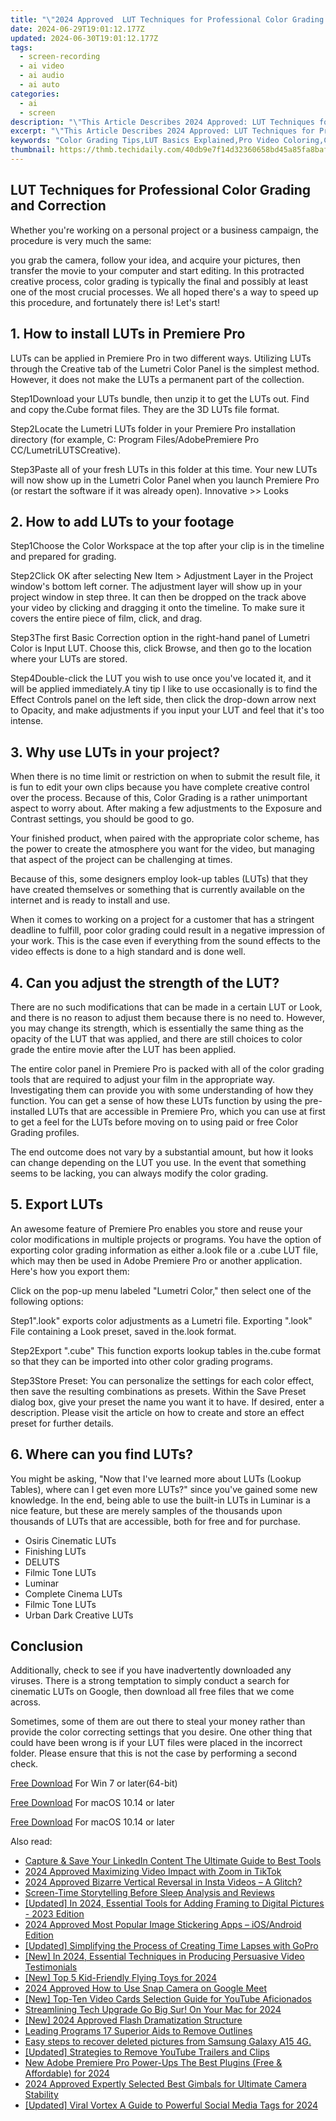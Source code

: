 ```yaml
---
title: "\"2024 Approved  LUT Techniques for Professional Color Grading and Correction\""
date: 2024-06-29T19:01:12.177Z
updated: 2024-06-30T19:01:12.177Z
tags: 
  - screen-recording
  - ai video
  - ai audio
  - ai auto
categories: 
  - ai
  - screen
description: "\"This Article Describes 2024 Approved: LUT Techniques for Professional Color Grading and Correction\""
excerpt: "\"This Article Describes 2024 Approved: LUT Techniques for Professional Color Grading and Correction\""
keywords: "Color Grading Tips,LUT Basics Explained,Pro Video Coloring,Correcting Images Easily,Advanced Film Color,Editing Techniques Professionals,LUTs in Cinematography"
thumbnail: https://thmb.techidaily.com/40db9e7f14d32360658bd45a85fa8baf591a4c12413f48e4137aa1f90c61fa60.jpg
---
```


## LUT Techniques for Professional Color Grading and Correction

Whether you're working on a personal project or a business campaign, the procedure is very much the same:

you grab the camera, follow your idea, and acquire your pictures, then transfer the movie to your computer and start editing. In this protracted creative process, color grading is typically the final and possibly at least one of the most crucial processes. We all hoped there's a way to speed up this procedure, and fortunately there is! Let's start!

## 1\. How to install LUTs in Premiere Pro

LUTs can be applied in Premiere Pro in two different ways. Utilizing LUTs through the Creative tab of the Lumetri Color Panel is the simplest method. However, it does not make the LUTs a permanent part of the collection.

Step1Download your LUTs bundle, then unzip it to get the LUTs out. Find and copy the.Cube format files. They are the 3D LUTs file format.

Step2Locate the Lumetri LUTs folder in your Premiere Pro installation directory (for example, C: Program Files/AdobePremiere Pro CC/LumetriLUTSCreative).

Step3Paste all of your fresh LUTs in this folder at this time. Your new LUTs will now show up in the Lumetri Color Panel when you launch Premiere Pro (or restart the software if it was already open). Innovative >> Looks

## 2\. How to add LUTs to your footage

Step1Choose the Color Workspace at the top after your clip is in the timeline and prepared for grading.

Step2Click OK after selecting New Item > Adjustment Layer in the Project window's bottom left corner. The adjustment layer will show up in your project window in step three. It can then be dropped on the track above your video by clicking and dragging it onto the timeline. To make sure it covers the entire piece of film, click, and drag.

Step3The first Basic Correction option in the right-hand panel of Lumetri Color is Input LUT. Choose this, click Browse, and then go to the location where your LUTs are stored.

Step4Double-click the LUT you wish to use once you've located it, and it will be applied immediately.A tiny tip I like to use occasionally is to find the Effect Controls panel on the left side, then click the drop-down arrow next to Opacity, and make adjustments if you input your LUT and feel that it's too intense.

## 3\. Why use LUTs in your project?

When there is no time limit or restriction on when to submit the result file, it is fun to edit your own clips because you have complete creative control over the process. Because of this, Color Grading is a rather unimportant aspect to worry about. After making a few adjustments to the Exposure and Contrast settings, you should be good to go.

Your finished product, when paired with the appropriate color scheme, has the power to create the atmosphere you want for the video, but managing that aspect of the project can be challenging at times.

Because of this, some designers employ look-up tables (LUTs) that they have created themselves or something that is currently available on the internet and is ready to install and use.

When it comes to working on a project for a customer that has a stringent deadline to fulfill, poor color grading could result in a negative impression of your work. This is the case even if everything from the sound effects to the video effects is done to a high standard and is done well.

## 4\. Can you adjust the strength of the LUT?

There are no such modifications that can be made in a certain LUT or Look, and there is no reason to adjust them because there is no need to. However, you may change its strength, which is essentially the same thing as the opacity of the LUT that was applied, and there are still choices to color grade the entire movie after the LUT has been applied.

The entire color panel in Premiere Pro is packed with all of the color grading tools that are required to adjust your film in the appropriate way. Investigating them can provide you with some understanding of how they function. You can get a sense of how these LUTs function by using the pre-installed LUTs that are accessible in Premiere Pro, which you can use at first to get a feel for the LUTs before moving on to using paid or free Color Grading profiles.

The end outcome does not vary by a substantial amount, but how it looks can change depending on the LUT you use. In the event that something seems to be lacking, you can always modify the color grading.

## 5\. Export LUTs

An awesome feature of Premiere Pro enables you store and reuse your color modifications in multiple projects or programs. You have the option of exporting color grading information as either a.look file or a .cube LUT file, which may then be used in Adobe Premiere Pro or another application. Here's how you export them:

Click on the pop-up menu labeled "Lumetri Color," then select one of the following options:

Step1".look" exports color adjustments as a Lumetri file. Exporting ".look" File containing a Look preset, saved in the.look format.

Step2Export ".cube" This function exports lookup tables in the.cube format so that they can be imported into other color grading programs.

Step3Store Preset: You can personalize the settings for each color effect, then save the resulting combinations as presets. Within the Save Preset dialog box, give your preset the name you want it to have. If desired, enter a description. Please visit the article on how to create and store an effect preset for further details.

## 6\. Where can you find LUTs?

You might be asking, "Now that I've learned more about LUTs (Lookup Tables), where can I get even more LUTs?" since you've gained some new knowledge. In the end, being able to use the built-in LUTs in Luminar is a nice feature, but these are merely samples of the thousands upon thousands of LUTs that are accessible, both for free and for purchase.

* Osiris Cinematic LUTs
* Finishing LUTs
* DELUTS
* Filmic Tone LUTs
* Luminar
* Complete Cinema LUTs
* Filmic Tone LUTs
* Urban Dark Creative LUTs

## Conclusion

Additionally, check to see if you have inadvertently downloaded any viruses. There is a strong temptation to simply conduct a search for cinematic LUTs on Google, then download all free files that we come across.

Sometimes, some of them are out there to steal your money rather than provide the color correcting settings that you desire. One other thing that could have been wrong is if your LUT files were placed in the incorrect folder. Please ensure that this is not the case by performing a second check.

[Free Download](https://tools.techidaily.com/wondershare/filmora/download/) For Win 7 or later(64-bit)

[Free Download](https://tools.techidaily.com/wondershare/filmora/download/) For macOS 10.14 or later

[Free Download](https://tools.techidaily.com/wondershare/filmora/download/) For macOS 10.14 or later

<ins class="adsbygoogle"
     style="display:block"
     data-ad-format="autorelaxed"
     data-ad-client="ca-pub-7571918770474297"
     data-ad-slot="1223367746"></ins>

<ins class="adsbygoogle"
     style="display:block"
     data-ad-format="autorelaxed"
     data-ad-client="ca-pub-7571918770474297"
     data-ad-slot="1223367746"></ins>



<ins class="adsbygoogle"
     style="display:block"
     data-ad-client="ca-pub-7571918770474297"
     data-ad-slot="8358498916"
     data-ad-format="auto"
     data-full-width-responsive="true"></ins>


<span class="atpl-alsoreadstyle">Also read:</span>
<div><ul>
<li><a href="https://fox-http.techidaily.com/capture-and-save-your-linkedin-content-the-ultimate-guide-to-best-tools/"><u>Capture & Save Your LinkedIn Content  The Ultimate Guide to Best Tools</u></a></li>
<li><a href="https://fox-http.techidaily.com/2024-approved-maximizing-video-impact-with-zoom-in-tiktok/"><u>2024 Approved  Maximizing Video Impact with Zoom in TikTok</u></a></li>
<li><a href="https://fox-http.techidaily.com/2024-approved-bizarre-vertical-reversal-in-insta-videos-a-glitch/"><u>2024 Approved  Bizarre Vertical Reversal in Insta Videos – A Glitch?</u></a></li>
<li><a href="https://fox-http.techidaily.com/screen-time-storytelling-before-sleep-analysis-and-reviews/"><u>Screen-Time Storytelling Before Sleep  Analysis and Reviews</u></a></li>
<li><a href="https://fox-http.techidaily.com/updated-in-2024-essential-tools-for-adding-framing-to-digital-pictures-2023-edition/"><u>[Updated] In 2024, Essential Tools for Adding Framing to Digital Pictures - 2023 Edition</u></a></li>
<li><a href="https://fox-http.techidaily.com/2024-approved-most-popular-image-stickering-apps-iosandroid-edition/"><u>2024 Approved  Most Popular Image Stickering Apps – iOS/Android Edition</u></a></li>
<li><a href="https://fox-http.techidaily.com/updated-simplifying-the-process-of-creating-time-lapses-with-gopro/"><u>[Updated] Simplifying the Process of Creating Time Lapses with GoPro</u></a></li>
<li><a href="https://fox-http.techidaily.com/new-in-2024-essential-techniques-in-producing-persuasive-video-testimonials/"><u>[New] In 2024, Essential Techniques in Producing Persuasive Video Testimonials</u></a></li>
<li><a href="https://fox-http.techidaily.com/new-top-5-kid-friendly-flying-toys-for-2024/"><u>[New] Top 5 Kid-Friendly Flying Toys for 2024</u></a></li>
<li><a href="https://screen-recording.techidaily.com/1715851846284-2024-approved-how-to-use-snap-camera-on-google-meet/"><u>2024 Approved  How to Use Snap Camera on Google Meet</u></a></li>
<li><a href="https://facebook-record-videos.techidaily.com/new-top-ten-video-cards-selection-guide-for-youtube-aficionados/"><u>[New] Top-Ten Video Cards Selection Guide for YouTube Aficionados</u></a></li>
<li><a href="https://some-skills.techidaily.com/streamlining-tech-upgrade-go-big-sur-on-your-mac-for-2024/"><u>Streamlining Tech Upgrade  Go Big Sur! On Your Mac for 2024</u></a></li>
<li><a href="https://fox-boxes.techidaily.com/new-2024-approved-flash-dramatization-structure/"><u>[New] 2024 Approved  Flash Dramatization Structure</u></a></li>
<li><a href="https://extra-resources.techidaily.com/leading-programs-17-superior-aids-to-remove-outlines/"><u>Leading Programs  17 Superior Aids to Remove Outlines</u></a></li>
<li><a href="https://phone-solutions.techidaily.com/easy-steps-to-recover-deleted-pictures-from-samsung-galaxy-a15-4g-by-fonelab-android-recover-pictures/"><u>Easy steps to recover deleted pictures from Samsung Galaxy A15 4G.</u></a></li>
<li><a href="https://facebook-video-footage.techidaily.com/updated-strategies-to-remove-youtube-trailers-and-clips/"><u>[Updated] Strategies to Remove YouTube Trailers and Clips</u></a></li>
<li><a href="https://ai-video-apps.techidaily.com/new-adobe-premiere-pro-power-ups-the-best-plugins-free-and-affordable-for-2024/"><u>New Adobe Premiere Pro Power-Ups The Best Plugins (Free & Affordable) for 2024</u></a></li>
<li><a href="https://some-techniques.techidaily.com/2024-approved-expertly-selected-best-gimbals-for-ultimate-camera-stability/"><u>2024 Approved  Expertly Selected Best Gimbals for Ultimate Camera Stability</u></a></li>
<li><a href="https://youtube-blog.techidaily.com/ed-viral-vortex-a-guide-to-powerful-social-media-tags-for-2024/"><u>[Updated] Viral Vortex  A Guide to Powerful Social Media Tags for 2024</u></a></li>
</ul></div>
